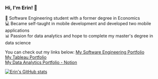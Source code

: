### Hi, I'm Erin! 👋

🌱 Software Engineering student with a former degree in Economics<br/>
💻 Became self-taught in mobile development and developed two mobile applications<br/>
📊 Passion for data analytics and hope to complete my master's degree in data science<br/>

You can check out my links below:
[My Software Engineering Portfolio](https://erin-novoa-portfolio.w3spaces.com/)<br/>
[My Tableau Portfolio](https://public.tableau.com/app/profile/erin.novoa/vizzes)<br/>
[My Data Analytics Portfolio - Notion](https://likeable-stag-15c.notion.site/ERIN-NOVOA-PORTFOLIO-b19b702a3caa4bb191ccefeae3b608a5?pvs=74)<br/>


[![Erin's GitHub stats](https://github-readme-stats.vercel.app/api?username=eknovoa)](https://github.com/eknovoa/github-readme-stats)
<!--
**eknovoa/eknovoa** is a ✨ _special_ ✨ repository because its `README.md` (this file) appears on your GitHub profile.

Here are some ideas to get you started:

- 🔭 I’m currently working on ...
- 🌱 I’m currently learning ...
- 👯 I’m looking to collaborate on ...
- 🤔 I’m looking for help with ...
- 💬 Ask me about ...
- 📫 How to reach me: ...
- 😄 Pronouns: ...
- ⚡ Fun fact: ...
-->
